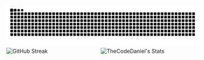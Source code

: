 <img src="https://raw.githubusercontent.com/TheCodeDaniel/TheCodeDaniel/output/snake.svg" alt="Snake animation" />

<div style="display: flex; align-items: center; gap: 20px;">
  <img src="http://github-readme-streak-stats.herokuapp.com?user=TheCodeDaniel&theme=dark&background=000000" alt="GitHub Streak" style="width: 45%;"/>
  <img src="https://github-readme-stats.vercel.app/api?username=TheCodeDaniel&theme=dark&show_icons=true&hide_border=true&count_private=true" alt="TheCodeDaniel's Stats" style="width: 45%;"/>
</div>







